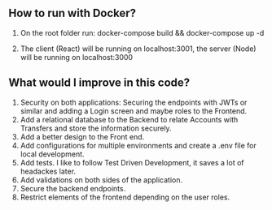 ## How to run with Docker?
1. On the root folder run:
docker-compose build && docker-compose up -d

2. The client (React) will be running on localhost:3001, the server (Node) will be running on localhost:3000


## What would I improve in this code?
1. Security on both applications: Securing the endpoints with JWTs or similar and adding a Login screen and maybe roles to the Frontend.
2. Add a relational database to the Backend to relate Accounts with Transfers and store the information securely.
3. Add a better design to the Front end.
4. Add configurations for multiple environments and create a .env file for local development.
5. Add tests. I like to follow Test Driven Development, it saves a lot of headackes later.
6. Add validations on both sides of the application.
7. Secure the backend endpoints.
2. Restrict elements of the frontend depending on the user roles.
